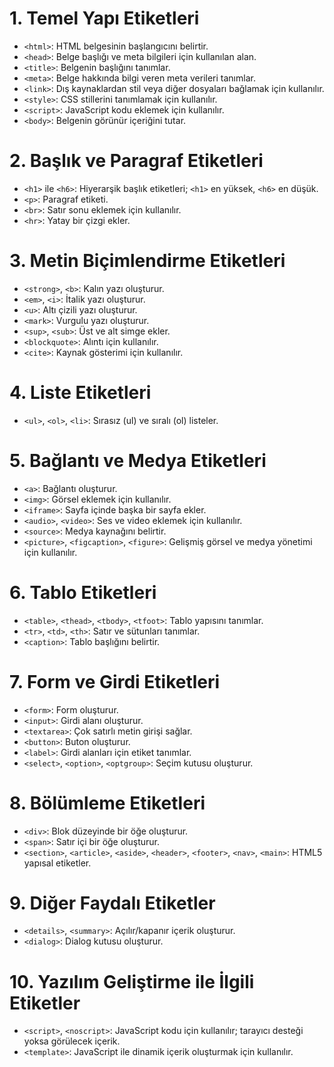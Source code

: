 # 1. Temel Yapı Etiketleri
- `<html>`: HTML belgesinin başlangıcını belirtir.
- `<head>`: Belge başlığı ve meta bilgileri için kullanılan alan.
- `<title>`: Belgenin başlığını tanımlar.
- `<meta>`: Belge hakkında bilgi veren meta verileri tanımlar.
- `<link>`: Dış kaynaklardan stil veya diğer dosyaları bağlamak için kullanılır.
- `<style>`: CSS stillerini tanımlamak için kullanılır.
- `<script>`: JavaScript kodu eklemek için kullanılır.
- `<body>`: Belgenin görünür içeriğini tutar.

# 2. Başlık ve Paragraf Etiketleri
- `<h1>` ile `<h6>`: Hiyerarşik başlık etiketleri; `<h1>` en yüksek, `<h6>` en düşük.
- `<p>`: Paragraf etiketi.
- `<br>`: Satır sonu eklemek için kullanılır.
- `<hr>`: Yatay bir çizgi ekler.

# 3. Metin Biçimlendirme Etiketleri
- `<strong>`, `<b>`: Kalın yazı oluşturur.
- `<em>`, `<i>`: İtalik yazı oluşturur.
- `<u>`: Altı çizili yazı oluşturur.
- `<mark>`: Vurgulu yazı oluşturur.
- `<sup>`, `<sub>`: Üst ve alt simge ekler.
- `<blockquote>`: Alıntı için kullanılır.
- `<cite>`: Kaynak gösterimi için kullanılır.

# 4. Liste Etiketleri
- `<ul>`, `<ol>`, `<li>`: Sırasız (ul) ve sıralı (ol) listeler.

# 5. Bağlantı ve Medya Etiketleri
- `<a>`: Bağlantı oluşturur.
- `<img>`: Görsel eklemek için kullanılır.
- `<iframe>`: Sayfa içinde başka bir sayfa ekler.
- `<audio>`, `<video>`: Ses ve video eklemek için kullanılır.
- `<source>`: Medya kaynağını belirtir.
- `<picture>`, `<figcaption>`, `<figure>`: Gelişmiş görsel ve medya yönetimi için kullanılır.

# 6. Tablo Etiketleri
- `<table>`, `<thead>`, `<tbody>`, `<tfoot>`: Tablo yapısını tanımlar.
- `<tr>`, `<td>`, `<th>`: Satır ve sütunları tanımlar.
- `<caption>`: Tablo başlığını belirtir.

# 7. Form ve Girdi Etiketleri
- `<form>`: Form oluşturur.
- `<input>`: Girdi alanı oluşturur.
- `<textarea>`: Çok satırlı metin girişi sağlar.
- `<button>`: Buton oluşturur.
- `<label>`: Girdi alanları için etiket tanımlar.
- `<select>`, `<option>`, `<optgroup>`: Seçim kutusu oluşturur.

# 8. Bölümleme Etiketleri
- `<div>`: Blok düzeyinde bir öğe oluşturur.
- `<span>`: Satır içi bir öğe oluşturur.
- `<section>`, `<article>`, `<aside>`, `<header>`, `<footer>`, `<nav>`, `<main>`: HTML5 yapısal etiketler.

# 9. Diğer Faydalı Etiketler
- `<details>`, `<summary>`: Açılır/kapanır içerik oluşturur.
- `<dialog>`: Dialog kutusu oluşturur.

# 10. Yazılım Geliştirme ile İlgili Etiketler
- `<script>`, `<noscript>`: JavaScript kodu için kullanılır; tarayıcı desteği yoksa görülecek içerik.
- `<template>`: JavaScript ile dinamik içerik oluşturmak için kullanılır.
